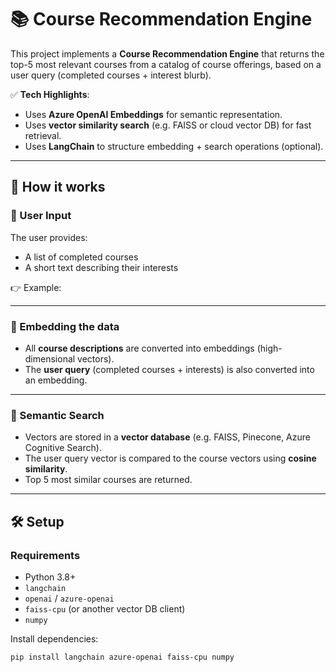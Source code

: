 # 📚 Course Recommendation Engine

This project implements a **Course Recommendation Engine** that returns the top-5 most relevant courses from a catalog of course offerings, based on a user query (completed courses + interest blurb).  

✅ **Tech Highlights**:
- Uses **Azure OpenAI Embeddings** for semantic representation.
- Uses **vector similarity search** (e.g. FAISS or cloud vector DB) for fast retrieval.
- Uses **LangChain** to structure embedding + search operations (optional).

---

## 🚀 How it works

### 🔹 User Input  
The user provides:
- A list of completed courses
- A short text describing their interests  

👉 Example:

---

### 🔹 Embedding the data  
- All **course descriptions** are converted into embeddings (high-dimensional vectors).
- The **user query** (completed courses + interests) is also converted into an embedding.

---

### 🔹 Semantic Search  
- Vectors are stored in a **vector database** (e.g. FAISS, Pinecone, Azure Cognitive Search).
- The user query vector is compared to the course vectors using **cosine similarity**.
- Top 5 most similar courses are returned.

---

## 🛠 Setup

### Requirements
- Python 3.8+
- `langchain`
- `openai` / `azure-openai`
- `faiss-cpu` (or another vector DB client)
- `numpy`

Install dependencies:
```bash
pip install langchain azure-openai faiss-cpu numpy
